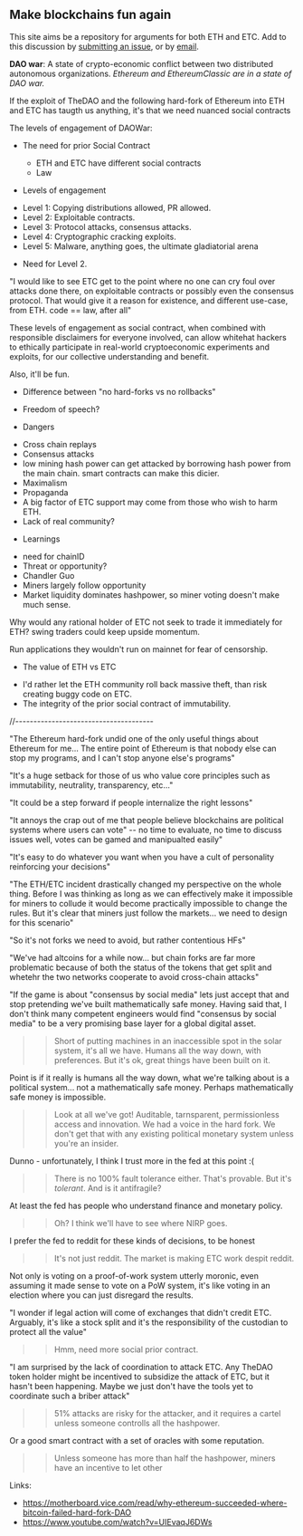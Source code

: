 ## Make blockchains fun again

This site aims be a repository for arguments for both ETH and ETC.  Add to this
discussion by [submitting an issue](http://github.com/jaekwon/daowar/issues), or
by [email](mailto:daowar@tendermintc.om).

**DAO war**: A state of crypto-economic conflict between two distributed
autonomous organizations.  _Ethereum and EthereumClassic are in a
state of DAO war._

If the exploit of TheDAO and the following hard-fork of Ethereum into ETH and
ETC has taugth us anything, it's that we need nuanced social contracts

The levels of engagement of DAOWar:

* The need for prior Social Contract
  - ETH and ETC have different social contracts
  - Law

* Levels of engagement

- Level 1: Copying distributions allowed, PR allowed.
- Level 2: Exploitable contracts.
- Level 3: Protocol attacks, consensus attacks.
- Level 4: Cryptographic cracking exploits.
- Level 5: Malware, anything goes, the ultimate gladiatorial arena

* Need for Level 2.

"I would like to see ETC get to the point where no one can cry foul over attacks
done there, on exploitable contracts or possibly even the consensus protocol.
That would give it a reason for existence, and different use-case, from ETH.
code == law, after all"

These levels of engagement as social contract, when combined with responsible
disclaimers for everyone involved, can allow whitehat hackers to ethically
participate in real-world cryptoeconomic experiments and exploits, for our
collective understanding and benefit.

Also, it'll be fun.

* Difference between "no hard-forks vs no rollbacks"

* Freedom of speech?

* Dangers
- Cross chain replays
- Consensus attacks
 - low mining hash power can get attacked by borrowing hash power from the main
   chain. smart contracts can make this dicier.
- Maximalism
- Propaganda
 - A big factor of ETC support may come from those who wish to harm ETH.
  - Lack of real community?

* Learnings
- need for chainID
- Threat or opportunity?
 - Chandler Guo
 - Miners largely follow opportunity
 - Market liquidity dominates hashpower, so miner voting doesn't make much
   sense.

Why would any rational holder of ETC not seek to trade it immediately for ETH?
swing traders could keep upside momentum.

Run applications they wouldn't run on mainnet for fear of censorship. 

* The value of ETH vs ETC
- I'd rather let the ETH community roll back massive theft, than risk creating
  buggy code on ETC.
- The integrity of the prior social contract of immutability.

//--------------------------------------

"The Ethereum hard-fork undid one of the only useful things about Ethereum for
me... The entire point of Ethereum is that nobody else can stop my programs, and
I can't stop anyone else's programs"

"It's a huge setback for those of us who value core principles such as
immutability, neutrality, transparency, etc..."

"It could be a step forward if people internalize the right lessons"

"It annoys the crap out of me that people believe blockchains are political
systems where users can vote"
-- no time to evaluate, no time to discuss issues well, votes can be gamed and
manipualted easily"

"It's easy to do whatever you want when you have a cult of personality
reinforcing your decisions"

"The ETH/ETC incident drastically changed my perspective on the whole thing.
Before I was thinking as long as we can effectively make it impossible for
miners to collude it would become practically impossible to change the rules.
But it's clear that miners just follow the markets... we need to design for this
scenario"

"So it's not forks we need to avoid, but rather contentious HFs"

"We've had altcoins for a while now... but chain forks are far more problematic
because of both the status of the tokens that get split and whetehr the two
networks cooperate to avoid cross-chain attacks"

"If the game is about "consensus by social media" lets just accept that and stop
pretending we've built mathematically safe money.  Having said that, I don't
think many competent engineers would find "consensus by social media" to be a
very promising base layer for a global digital asset.

>> Short of putting machines in an inaccessible spot in the solar system, it's
>> all we have.  Humans all the way down, with preferences.  But it's ok, great
>> things have been built on it.

Point is if it really is humans all the way down, what we're talking about is a
political system... not a mathematically safe money.  Perhaps mathematically
safe money is impossible.

>> Look at all we've got!  Auditable, tarnsparent, permissionless access and
>> innovation.  We had a voice in the hard fork.  We don't get that with any
>> existing political monetary system unless you're an insider.

Dunno - unfortunately, I think I trust more in the fed at this point :(

>> There is no 100% fault tolerance either.  That's provable.  But it's
>> *tolerant*.  And is it antifragile?

At least the fed has people who understand finance and monetary policy.

>> Oh?  I think we'll have to see where NIRP goes.

I prefer the fed to reddit for these kinds of decisions, to be honest

>> It's not just reddit.  The market is making ETC work despit reddit.

Not only is voting on a proof-of-work system utterly moronic, even assuming it
made sense to vote on a PoW system, it's like voting in an election where you
can just disregard the results.

"I wonder if legal action will come of exchanges that didn't credit ETC.
Arguably, it's like a stock split and it's the responsibility of the custodian
to protect all the value"

>> Hmm, need more social prior contract.

"I am surprised by the lack of coordination to attack ETC.  Any TheDAO token
holder might be incentived to subsidize the attack of ETC, but it hasn't been
happening.  Maybe we just don't have the tools yet to coordinate such a briber
attack"

>> 51% attacks are risky for the attacker, and it requires a cartel unless
>> someone controlls all the hashpower.

Or a good smart contract with a set of oracles with some reputation.

>> Unless someone has more than half the hashpower, miners have an incentive to
>> let other 



Links:
- https://motherboard.vice.com/read/why-ethereum-succeeded-where-bitcoin-failed-hard-fork-DAO
- https://www.youtube.com/watch?v=UIEvaqJ6DWs
